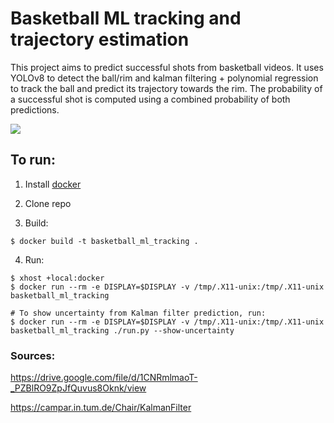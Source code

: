 # Basketball ML tracking and trajectory estimation

This project aims to predict successful shots from basketball videos. It uses YOLOv8 to detect the ball/rim and kalman filtering + polynomial regression to track the ball and predict its trajectory towards the rim. The probability of a successful shot is computed using a combined probability of both predictions. 

![](assets/results.gif)

## To run:
1. Install [docker](https://docs.docker.com/engine/install/)

2. Clone repo

3. Build:
```
$ docker build -t basketball_ml_tracking .
```

4. Run:
```
$ xhost +local:docker
$ docker run --rm -e DISPLAY=$DISPLAY -v /tmp/.X11-unix:/tmp/.X11-unix basketball_ml_tracking

# To show uncertainty from Kalman filter prediction, run:
$ docker run --rm -e DISPLAY=$DISPLAY -v /tmp/.X11-unix:/tmp/.X11-unix basketball_ml_tracking ./run.py --show-uncertainty
```

### Sources:
https://drive.google.com/file/d/1CNRmlmaoT-_PZBlRO9ZpJfQuvus8Oknk/view

https://campar.in.tum.de/Chair/KalmanFilter

